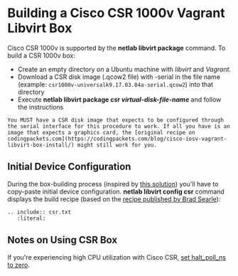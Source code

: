 # Building a Cisco CSR 1000v Vagrant Libvirt Box

Cisco CSR 1000v is supported by the **netlab libvirt package** command. To build a CSR 1000v box:

* Create an empty directory on a Ubuntu machine with *libvirt* and *Vagrant*.
* Download a CSR disk image (.qcow2 file) with -serial in the file name (example: `csr1000v-universalk9.17.03.04a-serial.qcow2`) into that directory
* Execute **netlab libvirt package csr _virtual-disk-file-name_** and follow the instructions

```{warning}
You MUST have a CSR disk image that expects to be configured through the serial interface for this procedure to work. If all you have is an image that expects a graphics card, the [original recipe on codingpackets.com](https://codingpackets.com/blog/cisco-iosv-vagrant-libvirt-box-install/) might still work for you.
```

## Initial Device Configuration

During the box-building process (inspired by [this solution](https://github.com/mweisel/cisco-nxos9kv-vagrant-libvirt)) you'll have to copy-paste initial device configuration. **netlab libvirt config csr** command displays the build recipe (based on the [recipe published by Brad Searle](https://codingpackets.com/blog/cisco-csr-1000v-vagrant-libvirt-box-install/)):

```{eval-rst}
.. include:: csr.txt
   :literal:
```

## Notes on Using CSR Box

If you're experiencing high CPU utilization with Cisco CSR, [set halt_poll_ns to zero](https://codingpackets.com/blog/kvm-host-high-cpu-fix/).
